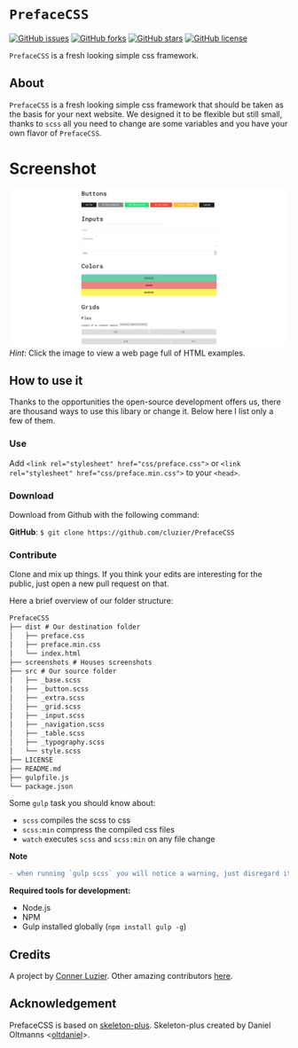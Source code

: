 # `PrefaceCSS`

[![GitHub issues](https://img.shields.io/github/issues/cluzier/PrefaceCSS.svg)](https://github.com/cluzier/PrefaceCSS/issues)
[![GitHub forks](https://img.shields.io/github/forks/cluzier/PrefaceCSS.svg)](https://github.com/cluzier/PrefaceCSS/network)
[![GitHub stars](https://img.shields.io/github/stars/cluzier/PrefaceCSS.svg)](https://github.com/cluzier/PrefaceCSS/stargazers)
[![GitHub license](https://img.shields.io/github/license/cluzier/PrefaceCSS.svg)](https://github.com/cluzier/PrefaceCSS/blob/master/LICENSE)

`PrefaceCSS` is a fresh looking simple css framework.

## About

`PrefaceCSS` is a fresh looking simple css framework that should be taken as the basis for your next website. We designed it to be flexible but still small, thanks to `scss` all you need to change are some variables and you have your own flavor of `PrefaceCSS`.

# Screenshot

[![Image of PrefaceCSS](./screenshots/screenshot.png)](https://cluzier.github.io/PrefaceCSS/dist/index.html)
*Hint*: Click the image to view a web page full of HTML examples.

## How to use it

Thanks to the opportunities the open-source development offers us, there are thousand ways to use this libary or change it. Below here I list only a few of them.

### Use

Add `<link rel="stylesheet" href="css/preface.css">` or `<link rel="stylesheet" href="css/preface.min.css">` to your `<head>`.

### Download

Download from Github with the following command:

**GitHub**: `$ git clone https://github.com/cluzier/PrefaceCSS`

### Contribute

Clone and mix up things. If you think your edits are interesting for the public, just open a new pull request on that.

Here a brief overview of our folder structure:

```
PrefaceCSS
├── dist # Our destination folder
│   ├── preface.css
│   ├── preface.min.css
│   └── index.html
├── screenshots # Houses screenshots
├── src # Our source folder
│   ├── _base.scss
│   ├── _button.scss
│   ├── _extra.scss
│   ├── _grid.scss
│   ├── _input.scss
│   ├── _navigation.scss
│   ├── _table.scss
│   ├── _typography.scss
│   └── style.scss
├── LICENSE
├── README.md
├── gulpfile.js
└── package.json
```

Some `gulp` task you should know about:

- `scss` compiles the scss to css
- `scss:min` compress the compiled css files
- `watch` executes `scss` and `scss:min` on any file change

**Note**
```diff
- when running `gulp scss` you will notice a warning, just disregard it. 
```

**Required tools for development:**

- Node.js
- NPM
- Gulp installed globally (`npm install gulp -g`)

## Credits

A project by [Conner Luzier](https://github.com/cluzier).
Other amazing contributors [here](https://github.com/cluzier/PrefaceCSS/graphs/contributors).

## Acknowledgement

PrefaceCSS is based on [skeleton-plus](https://github.com/oltdaniel/skeleton-plus). Skeleton-plus created by Daniel Oltmanns <[oltdaniel](https://github.com/oltdaniel)>.
